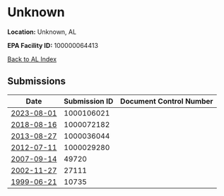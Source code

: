 # Unknown

**Location:** Unknown, AL

**EPA Facility ID:** 100000064413

[Back to AL Index](../../index.md)

## Submissions

| Date | Submission ID | Document Control Number |
|------|--------------|-------------------------|
| [2023-08-01](submissions/1000106021.md) | 1000106021 |  |
| [2018-08-16](submissions/1000072182.md) | 1000072182 |  |
| [2013-08-27](submissions/1000036044.md) | 1000036044 |  |
| [2012-07-11](submissions/1000029280.md) | 1000029280 |  |
| [2007-09-14](submissions/49720.md) | 49720 |  |
| [2002-11-27](submissions/27111.md) | 27111 |  |
| [1999-06-21](submissions/10735.md) | 10735 |  |
